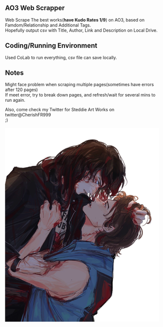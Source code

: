 ## AO3 Web Scrapper
Web Scrape The best works(**have Kudo Rates 1/9**) on AO3, based on Famdom/Relationship and Additional Tags.  <br />
Hopefully output csv with Title, Author, Link and Description on Local Drive. <br />

## Coding/Running Environment
Used CoLab to run everything, csv file can save locally. <br />

## Notes
Might face problem when scraping multiple pages(sometimes have errors after 120 pages) <br />
If meet error, try to break down pages, and refresh/wait for several mins to run again. <br />

Also, come check my Twitter for Steddie Art Works on twitter@CherishFR999 <br />
;) <br />
 <br />
![Come check my Twitter for Steddie Art Works ;)](https://github.com/cherishfan0320/AO3_WebScrapper/blob/main/steddie_pic.jpeg)
